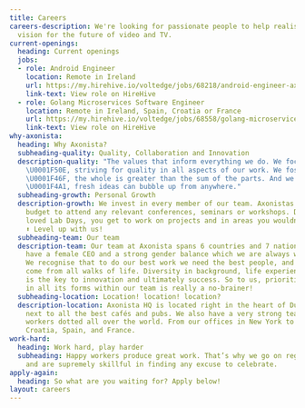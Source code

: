 ```yaml
---
title: Careers
careers-description: We're looking for passionate people to help realise our ambitious
  vision for the future of video and TV.
current-openings:
  heading: Current openings
  jobs:
  - role: Android Engineer
    location: Remote in Ireland
    url: https://my.hirehive.io/voltedge/jobs/68218/android-engineer-axonista-dublin
    link-text: View role on HireHive
  - role: Golang Microservices Software Engineer
    location: Remote in Ireland, Spain, Croatia or France
    url: https://my.hirehive.io/voltedge/jobs/68558/golang-microservices-software-engineer-axonista-dublin
    link-text: View role on HireHive
why-axonista:
  heading: Why Axonista?
  subheading-quality: Quality, Collaboration and Innovation
  description-quality: "The values that inform everything we do. We focus on the details
    \U0001F50E, striving for quality in all aspects of our work. We foster collaboration
    \U0001F46F, the whole is greater than the sum of the parts. And we embrace Innovation
    \U0001F4A1, fresh ideas can bubble up from anywhere."
  subheading-growth: Personal Growth
  description-growth: We invest in every member of our team. Axonistas receive a yearly
    budget to attend any relevant conferences, seminars or workshops. During our much
    loved Lab Days, you get to work on projects and in areas you wouldn't normally.
    ⬆️ Level up with us!
  subheading-team: Our team
  description-team: Our team at Axonista spans 6 countries and 7 nationalities. We
    have a female CEO and a strong gender balance which we are always working to improve.
    We recognise that to do our best work we need the best people, and the best people
    come from all walks of life. Diversity in background, life experience and ideas
    is the key to innovation and ultimately success. So to us, prioritising diversity
    in all its forms within our team is really a no-brainer!
  subheading-location: Location! location! location?
  description-location: Axonista HQ is located right in the heart of Dublin City,
    next to all the best cafés and pubs. We also have a very strong team of remote
    workers dotted all over the world. From our offices in New York to remoters in
    Croatia, Spain, and France.
work-hard:
  heading: Work hard, play harder
  subheading: Happy workers produce great work. That’s why we go on regular adventures
    and are supremely skillful in finding any excuse to celebrate.
apply-again:
  heading: So what are you waiting for? Apply below!
layout: careers
---
```



